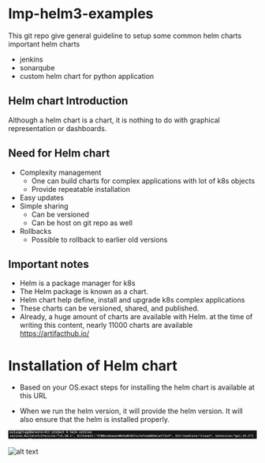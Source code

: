 # Imp-helm3-examples
This git repo give general guideline to setup some common helm charts
important helm charts
- jenkins
- sonarqube
- custom helm chart for python application

## Helm chart Introduction

Although a helm chart is a chart, it is nothing to do with graphical representation or dashboards.

## Need for Helm chart

- Complexity management
  - One can build charts for complex applications with lot of k8s objects 
  - Provide repeatable installation
- Easy updates
- Simple sharing 
  - Can be versioned 
  - Can be host on git repo as well
- Rollbacks
  - Possible to rollback to earlier old versions

## Important notes
- Helm is a package manager for k8s
- The Helm package is known as a chart.
- Helm chart help define, install and upgrade k8s complex applications
- These charts can be versioned, shared, and published.
- Already, a huge amount of charts are available with Helm. at the time of writing this content, nearly 11000 charts are available https://artifacthub.io/

# Installation of Helm chart
- Based on your OS.exact steps for installing the helm chart is available at this URL

- When we run the helm version, it will provide the helm version. It will also ensure that the helm is installed properly.
  
![alt text](https://github.com/Yogita-Pol/imp-helm3-examples/blob/main/Images/helm_version.jpeg)




![alt text](ttps://github.com/Yogita-Pol/imp-helm3-examples/blob/main/Images/helm_pull.jpeg)

